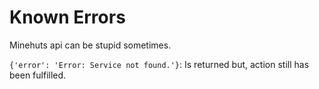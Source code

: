 # Known Errors
Minehuts api can be stupid sometimes.

`{'error': 'Error: Service not found.'}`: Is returned but, action still has been fulfilled.